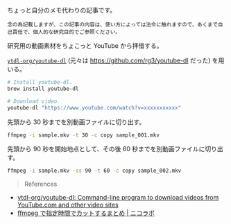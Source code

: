 ちょっと自分のメモ代わりの記事です。

```
念の為記載しますが、この記事の内容は、使い方によっては法令に触れますので、あくまで自己責任で、個人的な研究目的でご参照ください。
```

研究用の動画素材をちょこっと YouTube から拝借する。

[`ytdl-org/youtube-dl`](https://github.com/ytdl-org/youtube-dl) (元々は https://github.com/rg3/youtube-dl だった) を用いる。

```sh
# Install youtube-dl.
brew install youtube-dl

# Download video.
youtube-dl "https://www.youtube.com/watch?v=xxxxxxxxxxx"
```

先頭から 30 秒までを別動画ファイルに切り出す。

```sh
ffmpeg -i sample.mkv -t 30 -c copy sample_001.mkv
```

先頭から 90 秒を開始地点として、その後 60 秒までを別動画ファイルに切り出す。

```sh
ffmpeg -i sample.mkv -ss 90 -t 60 -c copy sample_002.mkv
```

> References

- [ytdl-org/youtube-dl: Command-line program to download videos from YouTube.com and other video sites](https://github.com/ytdl-org/youtube-dl)
- [ffmpeg で指定時間でカットするまとめ | ニコラボ](https://nico-lab.net/cutting_ffmpeg/)
